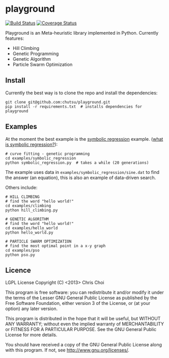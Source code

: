 # playground
[![Build Status](https://travis-ci.org/chutsu/playground.png)][1]
[![Coverage Status](https://coveralls.io/repos/chutsu/playground/badge.png)][5]

Playground is an Meta-heuristic library implemented in Python.
Currently features:

- Hill Climbing
- Genetic Programming
- Genetic Algorithm
- Particle Swarm Optimization


## Install
Currently the best way is to clone the repo and install the dependencies:

    git clone git@github.com:chutsu/playground.git
    pip install -r requirements.txt  # installs dependencies for playground

## Examples
At the moment the best example is the [symbolic regression][4] example.  ([what
is symbolic regression?][3]):

    # curve fitting - genetic programming
    cd examples/symbolic_regression
    python symbolic_regression.py  # takes a while (20 generations)

The example uses data in `examples/symbolic_regression/sine.dat` to find the
answer (an equation), this is also an example of data-driven search.

Others include:

    # HILL CLIMBING
    # find the word "hello world!"
    cd examples/climbing
    python hill_climbing.py

    # GENETIC ALGORITHM
    # find the word "hello world!"
    cd examples/hello_world
    python hello_world.py

    # PARTICLE SWARM OPTIMIZATION
    # find the most optimal point in a x-y graph
    cd examples/pso
    python pso.py


## Licence
LGPL License
Copyright (C) <2013> Chris Choi

This program is free software: you can redistribute it and/or modify it under
the terms of the Lesser GNU General Public License as published by the Free
Software Foundation, either version 3 of the License, or (at your option) any
later version.

This program is distributed in the hope that it will be useful, but WITHOUT ANY
WARRANTY; without even the implied warranty of MERCHANTABILITY or FITNESS FOR A
PARTICULAR PURPOSE.  See the GNU General Public License for more details.

You should have received a copy of the GNU General Public License along with
this program.  If not, see <http://www.gnu.org/licenses/>.

[1]: https://travis-ci.org/chutsu/playground
[3]: http://www.symbolicregression.com/?q=faq
[4]: https://github.com/chutsu/playground/tree/master/examples/symbolic_regression
[5]: https://coveralls.io/r/chutsu/playground

